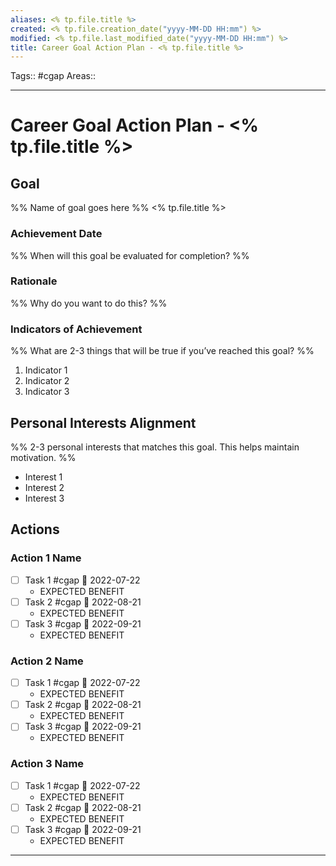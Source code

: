 ```yaml
---
aliases: <% tp.file.title %>
created: <% tp.file.creation_date("yyyy-MM-DD HH:mm") %>
modified: <% tp.file.last_modified_date("yyyy-MM-DD HH:mm") %>
title: Career Goal Action Plan - <% tp.file.title %>
---
```

Tags:: #cgap
Areas:: 
___

# Career Goal Action Plan - <% tp.file.title %>

## Goal

%% Name of goal goes here %%
<% tp.file.title %>

### Achievement Date

%% When will this goal be evaluated for completion? %%

### Rationale

%% Why do you want to do this? %%

### Indicators of Achievement

%% What are 2-3 things that will be true if you’ve reached this goal? %%
1. Indicator 1
2. Indicator 2
3. Indicator 3

## Personal Interests Alignment

%% 2-3 personal interests that matches this goal. This helps maintain motivation. %%
- Interest 1
- Interest 2
- Interest 3

## Actions

### Action 1 Name

- [ ] Task 1 #cgap 📅 2022-07-22
  - EXPECTED BENEFIT
- [ ] Task 2 #cgap 📅 2022-08-21
  - EXPECTED BENEFIT
- [ ] Task 3 #cgap 📅 2022-09-21
  - EXPECTED BENEFIT

### Action 2 Name

- [ ] Task 1 #cgap 📅 2022-07-22
  - EXPECTED BENEFIT
- [ ] Task 2 #cgap 📅 2022-08-21
  - EXPECTED BENEFIT
- [ ] Task 3 #cgap 📅 2022-09-21
  - EXPECTED BENEFIT

### Action 3 Name

- [ ] Task 1 #cgap 📅 2022-07-22
  - EXPECTED BENEFIT
- [ ] Task 2 #cgap 📅 2022-08-21
  - EXPECTED BENEFIT
- [ ] Task 3 #cgap 📅 2022-09-21
  - EXPECTED BENEFIT

___


